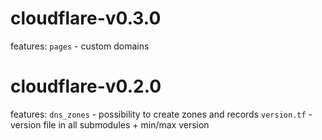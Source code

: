 # cloudflare-v0.3.0

features:
  `pages` - custom domains

# cloudflare-v0.2.0

features:
  `dns_zones` - possibility to create zones and records
  `version.tf` - version file in all submodules + min/max version
